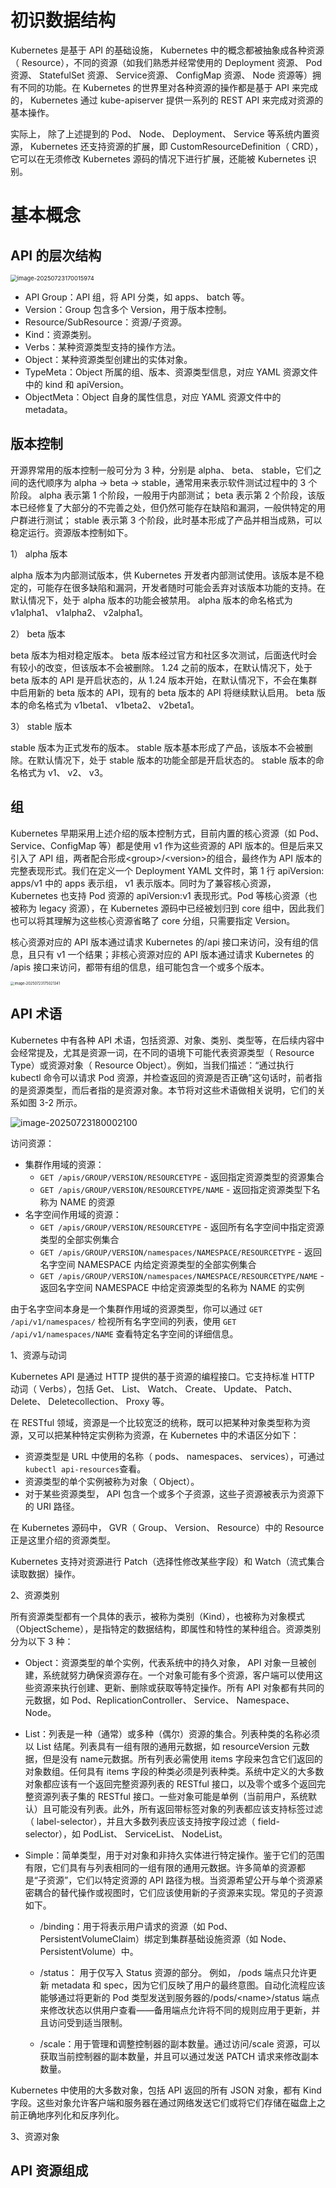 # 初识数据结构

Kubernetes 是基于 API 的基础设施， Kubernetes 中的概念都被抽象成各种资源（ Resource），不同的资源（如我们熟悉并经常使用的 Deployment 资源、 Pod 资源、 StatefulSet 资源、 Service资源、 ConfigMap 资源、 Node 资源等）拥有不同的功能。在 Kubernetes 的世界里对各种资源的操作都是基于 API 来完成的， Kubernetes 通过 kube-apiserver 提供一系列的 REST API 来完成对资源的基本操作。  

实际上， 除了上述提到的 Pod、 Node、 Deployment、 Service 等系统内置资源， Kubernetes 还支持资源的扩展，即 CustomResourceDefinition（ CRD），它可以在无须修改 Kubernetes 源码的情况下进行扩展，还能被 Kubernetes 识别。  

# 基本概念

## API 的层次结构

<img src="image/image-20250723170015974.png" alt="image-20250723170015974" style="zoom:67%;" />

- API Group：API 组，将 API 分类，如 apps、 batch 等。
- Version：Group 包含多个 Version，用于版本控制。
- Resource/SubResource：资源/子资源。
- Kind：资源类别。
- Verbs：某种资源类型支持的操作方法。
- Object：某种资源类型创建出的实体对象。
- TypeMeta：Object 所属的组、版本、资源类型信息，对应 YAML 资源文件中的 kind 和 apiVersion。
- ObjectMeta：Object 自身的属性信息，对应 YAML 资源文件中的 metadata。

## 版本控制

开源界常用的版本控制一般可分为 3 种，分别是 alpha、 beta、 stable，它们之间的迭代顺序为 alpha → beta → stable，通常用来表示软件测试过程中的 3 个阶段。 alpha 表示第 1 个阶段，一般用于内部测试； beta 表示第 2 个阶段，该版本已经修复了大部分的不完善之处，但仍然可能存在缺陷和漏洞，一般供特定的用户群进行测试； stable 表示第 3 个阶段，此时基本形成了产品并相当成熟，可以稳定运行。资源版本控制如下。

1） alpha 版本

alpha 版本为内部测试版本，供 Kubernetes 开发者内部测试使用。该版本是不稳定的，可能存在很多缺陷和漏洞，开发者随时可能会丢弃对该版本功能的支持。在默认情况下，处于 alpha 版本的功能会被禁用。 alpha 版本的命名格式为 v1alpha1、 v1alpha2、 v2alpha1。

2） beta 版本

beta 版本为相对稳定版本。 beta 版本经过官方和社区多次测试，后面迭代时会有较小的改变，但该版本不会被删除。 1.24 之前的版本，在默认情况下，处于 beta 版本的 API 是开启状态的，从 1.24 版本开始，在默认情况下，不会在集群中启用新的 beta 版本的 API，现有的 beta 版本的 API 将继续默认启用。 beta 版本的命名格式为 v1beta1、 v1beta2、 v2beta1。

3） stable 版本

stable 版本为正式发布的版本。 stable 版本基本形成了产品，该版本不会被删除。在默认情况下，处于 stable 版本的功能全部是开启状态的。 stable 版本的命名格式为 v1、 v2、 v3。  

## 组

Kubernetes 早期采用上述介绍的版本控制方式，目前内置的核心资源（如 Pod、 Service、ConfigMap 等）都是使用 v1 作为这些资源的 API 版本的。但是后来又引入了 API 组，两者配合形成\<group>/\<version>的组合，最终作为 API 版本的完整表现形式。我们在定义一个 Deployment YAML 文件时，第 1 行 apiVersion: apps/v1 中的 apps 表示组， v1 表示版本。同时为了兼容核心资源， Kubernetes 也支持 Pod 资源的 apiVersion:v1 表现形式。Pod 等核心资源（也被称为 legacy 资源），在 Kubernetes 源码中已经被划归到 core 组中，因此我们也可以将其理解为这些核心资源省略了 core 分组，只需要指定 Version。

核心资源对应的 API 版本通过请求 Kubernetes 的/api 接口来访问，没有组的信息，且只有 v1 一个结果；非核心资源对应的 API 版本通过请求 Kubernetes 的 /apis 接口来访问，都带有组的信息，组可能包含一个或多个版本。

<img src="image/image-20250723175021341.png" alt="image-20250723175021341" style="zoom:40%;" />

## API 术语

Kubernetes 中有各种 API 术语，包括资源、对象、类别、类型等，在后续内容中会经常提及，尤其是资源一词，在不同的语境下可能代表资源类型（ Resource Type）或资源对象（ Resource Object）。例如，当我们描述：“通过执行 kubectl 命令可以请求 Pod 资源，并检查返回的资源是否正确”这句话时，前者指的是资源类型，而后者指的是资源对象。本节将对这些术语做相关说明，它们的关系如图 3-2 所示。  

<img src="image/image-20250723180002100.png" alt="image-20250723180002100" style="zoom:100%;" />

访问资源：

- 集群作用域的资源：
  - `GET /apis/GROUP/VERSION/RESOURCETYPE` - 返回指定资源类型的资源集合
  - `GET /apis/GROUP/VERSION/RESOURCETYPE/NAME` - 返回指定资源类型下名称为 NAME 的资源
- 名字空间作用域的资源：
  - `GET /apis/GROUP/VERSION/RESOURCETYPE` - 返回所有名字空间中指定资源类型的全部实例集合
  - `GET /apis/GROUP/VERSION/namespaces/NAMESPACE/RESOURCETYPE` - 返回名字空间 NAMESPACE 内给定资源类型的全部实例集合
  - `GET /apis/GROUP/VERSION/namespaces/NAMESPACE/RESOURCETYPE/NAME` - 返回名字空间 NAMESPACE 中给定资源类型的名称为 NAME 的实例

由于名字空间本身是一个集群作用域的资源类型，你可以通过 `GET /api/v1/namespaces/` 检视所有名字空间的列表，使用 `GET /api/v1/namespaces/NAME` 查看特定名字空间的详细信息。

1、资源与动词

Kubernetes API 是通过 HTTP 提供的基于资源的编程接口。它支持标准 HTTP 动词（ Verbs），包括 Get、 List、 Watch、 Create、 Update、 Patch、 Delete、 Deletecollection、 Proxy 等。

在 RESTful 领域，资源是一个比较宽泛的统称，既可以把某种对象类型称为资源，又可以把某种特定实例称为资源，在 Kubernetes 中的术语区分如下：

- 资源类型是 URL 中使用的名称（ pods、 namespaces、 services），可通过`kubectl api-resources`查看。
- 资源类型的单个实例被称为对象（ Object）。
- 对于某些资源类型， API 包含一个或多个子资源，这些子资源被表示为资源下的 URI 路径。  

在 Kubernetes 源码中， GVR（ Group、 Version、 Resource）中的 Resource 正是这里介绍的资源类型。  

Kubernetes 支持对资源进行 Patch（选择性修改某些字段）和 Watch（流式集合读取数据）操作。  



2、资源类别

所有资源类型都有一个具体的表示，被称为类别（Kind），也被称为对象模式（ObjectScheme），是指特定的数据结构，即属性和特性的某种组合。资源类别分为以下 3 种：

- Object：资源类型的单个实例，代表系统中的持久对象， API 对象一旦被创建，系统就努力确保资源存在。一个对象可能有多个资源，客户端可以使用这些资源来执行创建、更新、删除或获取等特定操作。所有 API 对象都有共同的元数据，如 Pod、ReplicationController、 Service、 Namespace、 Node。  

- List：列表是一种（通常）或多种（偶尔）资源的集合。列表种类的名称必须以 List 结尾。列表具有一组有限的通用元数据，如 resourceVersion 元数据，但是没有 name元数据。所有列表必需使用 items 字段来包含它们返回的对象数组。任何具有 items 字段的种类必须是列表种类。系统中定义的大多数对象都应该有一个返回完整资源列表的 RESTful 接口，以及零个或多个返回完整资源列表子集的 RESTful 接口。一些对象可能是单例（当前用户，系统默认）且可能没有列表。此外，所有返回带标签对象的列表都应该支持标签过滤（ label-selector），并且大多数列表应该支持按字段过滤（ field-selector），如 PodList、 ServiceList、 NodeList。  
  
- Simple：简单类型，用于对对象和非持久实体进行特定操作。鉴于它们的范围有限，它们具有与列表相同的一组有限的通用元数据。许多简单的资源都是“子资源”，它们以特定资源的 API 路径为根。当资源希望公开与单个资源紧密耦合的替代操作或视图时，它们应该使用新的子资源来实现。常见的子资源如下。  

  - /binding：用于将表示用户请求的资源（如 Pod、 PersistentVolumeClaim）绑定到集群基础设施资源（如 Node、 PersistentVolume）中。

  - /status： 用于仅写入 Status 资源的部分。 例如， /pods 端点只允许更新 metadata 和 spec，因为它们反映了用户的最终意图。自动化流程应该能够通过将更新的 Pod 类型发送到服务器的/pods/\<name>/status 端点来修改状态以供用户查看——备用端点允许将不同的规则应用于更新，并且访问受到适当限制。

  - /scale：用于管理和调整控制器的副本数量。通过访问/scale 资源，可以获取当前控制器的副本数量，并且可以通过发送 PATCH 请求来修改副本数量。  

Kubernetes 中使用的大多数对象，包括 API 返回的所有 JSON 对象，都有 Kind 字段。这些对象允许客户端和服务器在通过网络发送它们或将它们存储在磁盘上之前正确地序列化和反序列化。  



3、资源对象







## API 资源组成




